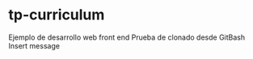 # tp-curriculum
Ejemplo de desarrollo web front end
Prueba de clonado desde GitBash
Insert message


